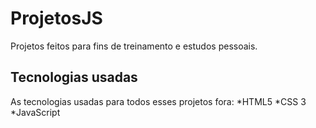 # ProjetosJS
Projetos feitos para fins de treinamento e estudos pessoais.

## Tecnologias usadas
As tecnologias usadas para todos esses projetos fora:
*HTML5
*CSS 3
*JavaScript
